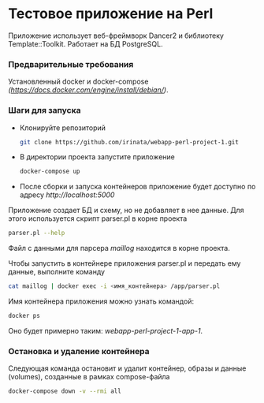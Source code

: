 # Тестовое приложение на Perl
Приложение использует веб-фреймворк Dancer2 и библиотеку Template::Toolkit.
Работает на БД PostgreSQL.

### Предварительные требования
Установленный docker и docker-compose _(https://docs.docker.com/engine/install/debian/)_.

### Шаги для запуска
- Клонируйте репозиторий
    ```bash
    git clone https://github.com/irinata/webapp-perl-project-1.git
    ```
- В директории проекта запустите приложение
    ```bash
    docker-compose up
    ```
- После сборки и запуска контейнеров приложение будет доступно по адресу _http://localhost:5000_

Приложение создает БД и схему, но не добавляет в нее данные. Для этого используется скрипт parser.pl в корне проекта
```bash
parser.pl --help
```
Файл с данными для парсера _maillog_ находится в корне проекта.

Чтобы запустить в контейнере приложения parser.pl и передать ему данные, выполните команду
```bash
cat maillog | docker exec -i <имя_контейнера> /app/parser.pl
```
Имя контейнера приложения можно узнать командой:
```bash
docker ps
```
Оно будет примерно таким: _webapp-perl-project-1-app-1_.

### Остановка и удаление контейнера
Следующая команда остановит и удалит контейнер, образы и данные (volumes), созданные в рамках compose-файла
```bash
docker-compose down -v --rmi all
```
